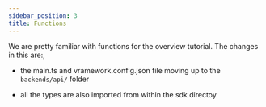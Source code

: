 ```yaml
---
sidebar_position: 3
title: Functions
---
```


We are pretty familiar with functions for the overview tutorial. The changes in this are:,

- the main.ts and vramework.config.json file moving up to the `backends/api/` folder

- all the types are also imported from within the sdk directoy